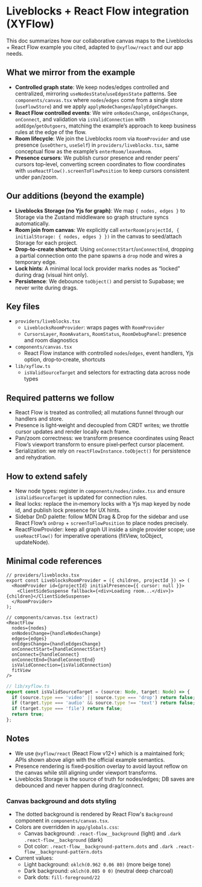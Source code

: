 # Liveblocks + React Flow integration (XYFlow)

This doc summarizes how our collaborative canvas maps to the Liveblocks + React Flow example you cited, adapted to `@xyflow/react` and our app needs.

## What we mirror from the example
- **Controlled graph state**: We keep nodes/edges controlled and centralized, mirroring `useNodesState`/`useEdgesState` patterns. See `components/canvas.tsx` where `nodes`/`edges` come from a single store (`useFlowStore`) and we apply `applyNodeChanges`/`applyEdgeChanges`.
- **React Flow controlled events**: We wire `onNodesChange`, `onEdgesChange`, `onConnect`, and validation via `isValidConnection` with `addEdge`/`getOutgoers`, matching the example’s approach to keep business rules at the edge of the flow.
- **Room lifecycle**: We join the Liveblocks room via `RoomProvider` and use presence (`useOthers`, `useSelf`) in `providers/liveblocks.tsx`, same conceptual flow as the example’s `enterRoom/leaveRoom`.
- **Presence cursors**: We publish cursor presence and render peers’ cursors top‑level, converting screen coordinates to flow coordinates with `useReactFlow().screenToFlowPosition` to keep cursors consistent under pan/zoom.

## Our additions (beyond the example)
- **Liveblocks Storage (no Yjs for graph)**: We map `{ nodes, edges }` to Storage via the Zustand middleware so graph structure syncs automatically.
- **Room join from canvas**: We explicitly call `enterRoom(projectId, { initialStorage: { nodes, edges } })` in the canvas to seed/attach Storage for each project.
- **Drop‑to‑create shortcut**: Using `onConnectStart`/`onConnectEnd`, dropping a partial connection onto the pane spawns a `drop` node and wires a temporary edge.
- **Lock hints**: A minimal local lock provider marks nodes as “locked” during drag (visual hint only).
- **Persistence**: We debounce `toObject()` and persist to Supabase; we never write during drags.

## Key files
- `providers/liveblocks.tsx`
  - `LiveblocksRoomProvider`: wraps pages with `RoomProvider`
  - `CursorsLayer`, `RoomAvatars`, `RoomStatus`, `RoomDebugPanel`: presence and room diagnostics
- `components/canvas.tsx`
  - React Flow instance with controlled `nodes`/`edges`, event handlers, Yjs option, drop‑to‑create, shortcuts
- `lib/xyflow.ts`
  - `isValidSourceTarget` and selectors for extracting data across node types

## Required patterns we follow
- React Flow is treated as controlled; all mutations funnel through our handlers and store.
- Presence is light‑weight and decoupled from CRDT writes; we throttle cursor updates and render locally each frame.
- Pan/zoom correctness: we transform presence coordinates using React Flow’s viewport transform to ensure pixel‑perfect cursor placement.
- Serialization: we rely on `reactFlowInstance.toObject()` for persistence and rehydration.

## How to extend safely
- New node types: register in `components/nodes/index.tsx` and ensure `isValidSourceTarget` is updated for connection rules.
- Real locks: replace the in‑memory locks with a Yjs map keyed by node id, and publish lock presence for UX hints.
- Sidebar DnD palette: follow MDN Drag & Drop for the sidebar and use React Flow’s `onDrop` + `screenToFlowPosition` to place nodes precisely.
- ReactFlowProvider: keep all graph UI inside a single provider scope; use `useReactFlow()` for imperative operations (fitView, toObject, updateNode).

## Minimal code references
```tsx
// providers/liveblocks.tsx
export const LiveblocksRoomProvider = ({ children, projectId }) => (
  <RoomProvider id={projectId} initialPresence={{ cursor: null }}>
    <ClientSideSuspense fallback={<div>Loading room...</div>}>{children}</ClientSideSuspense>
  </RoomProvider>
);
```

```tsx
// components/canvas.tsx (extract)
<ReactFlow
  nodes={nodes}
  onNodesChange={handleNodesChange}
  edges={edges}
  onEdgesChange={handleEdgesChange}
  onConnectStart={handleConnectStart}
  onConnect={handleConnect}
  onConnectEnd={handleConnectEnd}
  isValidConnection={isValidConnection}
  fitView
/>
```

```ts
// lib/xyflow.ts
export const isValidSourceTarget = (source: Node, target: Node) => {
  if (source.type === 'video' || source.type === 'drop') return false;
  if (target.type === 'audio' && source.type !== 'text') return false;
  if (target.type === 'file') return false;
  return true;
};
```

## Notes
- We use `@xyflow/react` (React Flow v12+) which is a maintained fork; APIs shown above align with the official example semantics.
- Presence rendering is fixed‑position overlay to avoid layout reflow on the canvas while still aligning under viewport transforms.
- Liveblocks Storage is the source of truth for nodes/edges; DB saves are debounced and never happen during drag/connect.

### Canvas background and dots styling
- The dotted background is rendered by React Flow's `Background` component in `components/canvas.tsx`.
- Colors are overridden in `app/globals.css`:
  - Canvas background: `.react-flow__background` (light) and `.dark .react-flow__background` (dark)
  - Dot color: `.react-flow__background-pattern.dots` and `.dark .react-flow__background-pattern.dots`
- Current values:
  - Light background: `oklch(0.962 0.06 80)` (more beige tone)
  - Dark background: `oklch(0.085 0 0)` (neutral deep charcoal)
  - Dark dots: `fill-foreground/22`

